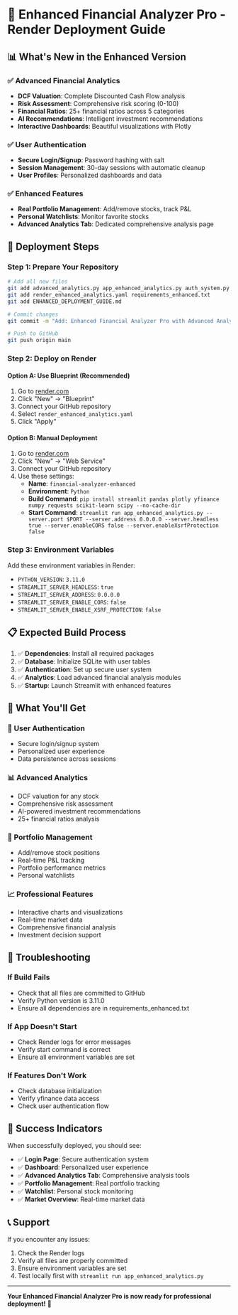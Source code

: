 # 🚀 Enhanced Financial Analyzer Pro - Render Deployment Guide

## 📊 **What's New in the Enhanced Version**

### ✅ **Advanced Financial Analytics**
- **DCF Valuation**: Complete Discounted Cash Flow analysis
- **Risk Assessment**: Comprehensive risk scoring (0-100)
- **Financial Ratios**: 25+ financial ratios across 5 categories
- **AI Recommendations**: Intelligent investment recommendations
- **Interactive Dashboards**: Beautiful visualizations with Plotly

### ✅ **User Authentication**
- **Secure Login/Signup**: Password hashing with salt
- **Session Management**: 30-day sessions with automatic cleanup
- **User Profiles**: Personalized dashboards and data

### ✅ **Enhanced Features**
- **Real Portfolio Management**: Add/remove stocks, track P&L
- **Personal Watchlists**: Monitor favorite stocks
- **Advanced Analytics Tab**: Dedicated comprehensive analysis page

## 🚀 **Deployment Steps**

### **Step 1: Prepare Your Repository**
```bash
# Add all new files
git add advanced_analytics.py app_enhanced_analytics.py auth_system.py
git add render_enhanced_analytics.yaml requirements_enhanced.txt
git add ENHANCED_DEPLOYMENT_GUIDE.md

# Commit changes
git commit -m "Add: Enhanced Financial Analyzer Pro with Advanced Analytics and Authentication"

# Push to GitHub
git push origin main
```

### **Step 2: Deploy on Render**

#### **Option A: Use Blueprint (Recommended)**
1. Go to [render.com](https://render.com)
2. Click "New" → "Blueprint"
3. Connect your GitHub repository
4. Select `render_enhanced_analytics.yaml`
5. Click "Apply"

#### **Option B: Manual Deployment**
1. Go to [render.com](https://render.com)
2. Click "New" → "Web Service"
3. Connect your GitHub repository
4. Use these settings:
   - **Name**: `financial-analyzer-enhanced`
   - **Environment**: `Python`
   - **Build Command**: `pip install streamlit pandas plotly yfinance numpy requests scikit-learn scipy --no-cache-dir`
   - **Start Command**: `streamlit run app_enhanced_analytics.py --server.port $PORT --server.address 0.0.0.0 --server.headless true --server.enableCORS false --server.enableXsrfProtection false`

### **Step 3: Environment Variables**
Add these environment variables in Render:
- `PYTHON_VERSION`: `3.11.0`
- `STREAMLIT_SERVER_HEADLESS`: `true`
- `STREAMLIT_SERVER_ADDRESS`: `0.0.0.0`
- `STREAMLIT_SERVER_ENABLE_CORS`: `false`
- `STREAMLIT_SERVER_ENABLE_XSRF_PROTECTION`: `false`

## 📋 **Expected Build Process**

1. ✅ **Dependencies**: Install all required packages
2. ✅ **Database**: Initialize SQLite with user tables
3. ✅ **Authentication**: Set up secure user system
4. ✅ **Analytics**: Load advanced financial analysis modules
5. ✅ **Startup**: Launch Streamlit with enhanced features

## 🎯 **What You'll Get**

### **🔐 User Authentication**
- Secure login/signup system
- Personalized user experience
- Data persistence across sessions

### **📊 Advanced Analytics**
- DCF valuation for any stock
- Comprehensive risk assessment
- AI-powered investment recommendations
- 25+ financial ratios analysis

### **💼 Portfolio Management**
- Add/remove stock positions
- Real-time P&L tracking
- Portfolio performance metrics
- Personal watchlists

### **📈 Professional Features**
- Interactive charts and visualizations
- Real-time market data
- Comprehensive financial analysis
- Investment decision support

## 🔧 **Troubleshooting**

### **If Build Fails**
- Check that all files are committed to GitHub
- Verify Python version is 3.11.0
- Ensure all dependencies are in requirements_enhanced.txt

### **If App Doesn't Start**
- Check Render logs for error messages
- Verify start command is correct
- Ensure all environment variables are set

### **If Features Don't Work**
- Check database initialization
- Verify yfinance data access
- Check user authentication flow

## 🎉 **Success Indicators**

When successfully deployed, you should see:
- ✅ **Login Page**: Secure authentication system
- ✅ **Dashboard**: Personalized user experience
- ✅ **Advanced Analytics Tab**: Comprehensive analysis tools
- ✅ **Portfolio Management**: Real portfolio tracking
- ✅ **Watchlist**: Personal stock monitoring
- ✅ **Market Overview**: Real-time market data

## 📞 **Support**

If you encounter any issues:
1. Check the Render logs
2. Verify all files are properly committed
3. Ensure environment variables are set
4. Test locally first with `streamlit run app_enhanced_analytics.py`

---

**Your Enhanced Financial Analyzer Pro is now ready for professional deployment!** 🚀


